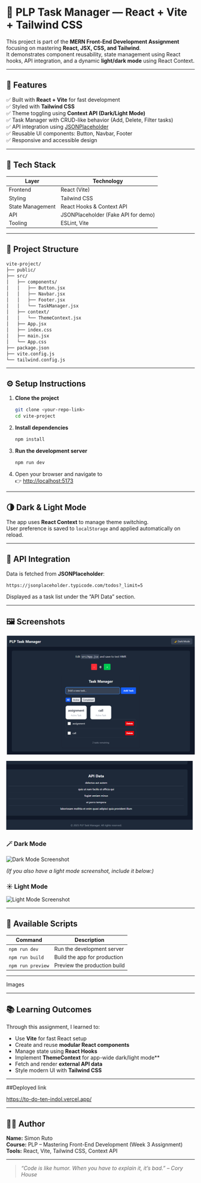 # 🌙 PLP Task Manager — React + Vite + Tailwind CSS

This project is part of the **MERN Front-End Development Assignment** focusing on mastering **React, JSX, CSS, and Tailwind**.  
It demonstrates component reusability, state management using React hooks, API integration, and a dynamic **light/dark mode** using React Context.

---

## 🚀 Features

✅ Built with **React + Vite** for fast development  
✅ Styled with **Tailwind CSS**  
✅ Theme toggling using **Context API (Dark/Light Mode)**  
✅ Task Manager with CRUD-like behavior (Add, Delete, Filter tasks)  
✅ API integration using [JSONPlaceholder](https://jsonplaceholder.typicode.com)  
✅ Reusable UI components: Button, Navbar, Footer  
✅ Responsive and accessible design

---

## 🧠 Tech Stack

| Layer | Technology |
|-------|-------------|
| Frontend | React (Vite) |
| Styling | Tailwind CSS |
| State Management | React Hooks & Context API |
| API | JSONPlaceholder (Fake API for demo) |
| Tooling | ESLint, Vite |

---

## 🧩 Project Structure

```
vite-project/
├── public/
├── src/
│   ├── components/
│   │   ├── Button.jsx
│   │   ├── Navbar.jsx
│   │   ├── Footer.jsx
│   │   └── TaskManager.jsx
│   ├── context/
│   │   └── ThemeContext.jsx
│   ├── App.jsx
│   ├── index.css
│   ├── main.jsx
│   └── App.css
├── package.json
├── vite.config.js
└── tailwind.config.js
```

---

## ⚙️ Setup Instructions

1. **Clone the project**
   ```bash
   git clone <your-repo-link>
   cd vite-project
   ```

2. **Install dependencies**
   ```bash
   npm install
   ```

3. **Run the development server**
   ```bash
   npm run dev
   ```

4. Open your browser and navigate to  
   👉 [http://localhost:5173](http://localhost:5173)

---

## 🌗 Dark & Light Mode

The app uses **React Context** to manage theme switching.  
User preference is saved to `localStorage` and applied automatically on reload.

---

## 📝 API Integration

Data is fetched from **JSONPlaceholder**:
```
https://jsonplaceholder.typicode.com/todos?_limit=5
```

Displayed as a task list under the “API Data” section.

---

## 🖼️ Screenshots
![alt text](image.png)

![alt text](image-1.png)

### 🪄 Dark Mode
![Dark Mode Screenshot](./src/assets/159b0fe5-69fa-4dbe-9e26-e392283df109.png)

*(If you also have a light mode screenshot, include it below:)*

### ☀️ Light Mode
![Light Mode Screenshot](./src/assets/light-mode.png)

---

## 🧰 Available Scripts

| Command | Description |
|----------|-------------|
| `npm run dev` | Run the development server |
| `npm run build` | Build the app for production |
| `npm run preview` | Preview the production build |

---
Images

---

## 📚 Learning Outcomes

Through this assignment, I learned to:
- Use **Vite** for fast React setup
- Create and reuse **modular React components**
- Manage state using **React Hooks**
- Implement **ThemeContext** for app-wide dark/light mode**
- Fetch and render **external API data**
- Style modern UI with **Tailwind CSS**

---
##Deployed link

https://to-do-ten-indol.vercel.app/

---

## 👨‍💻 Author

**Name:** Simon Ruto  
**Course:** PLP – Mastering Front-End Development (Week 3 Assignment)  
**Tools:** React, Vite, Tailwind CSS, Context API

---

> _“Code is like humor. When you have to explain it, it’s bad.” – Cory House_
